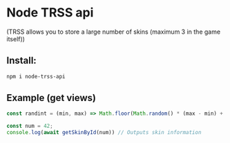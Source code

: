 # Node TRSS api

(TRSS allows you to store a large number of skins (maximum 3 in the game itself))

## Install:
```sh
npm i node-trss-api
```

## Example (get views)
```js
const randint = (min, max) => Math.floor(Math.random() * (max - min) + min);

const num = 42;
console.log(await getSkinById(num)) // Outputs skin information
```
